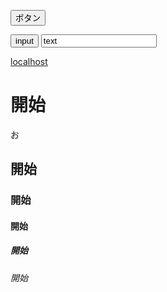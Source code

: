 ---
---

<link rel="stylesheet" href="/assets/css/default_theme.css">

<button>ボタン</button>

<input type="button" value="input">

<input type="text" value="text">

[localhost](localhost)

# 開始
お
## 開始
### 開始
#### 開始
##### 開始
###### 開始